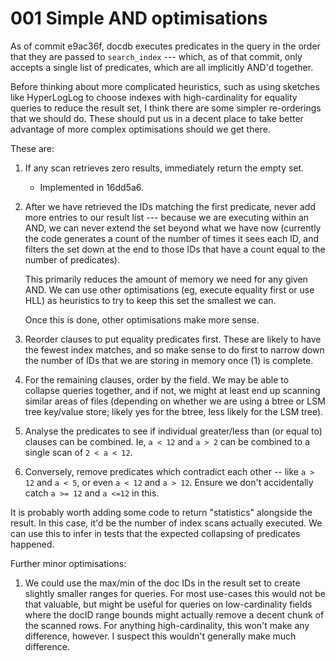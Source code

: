 # 001 Simple AND optimisations

As of commit e9ac36f, docdb executes predicates in the query in the order that
they are passed to `search_index` --- which, as of that commit, only accepts a
single list of predicates, which are all implicitly AND'd together.

Before thinking about more complicated heuristics, such as using sketches like
HyperLogLog to choose indexes with high-cardinality for equality queries to
reduce the result set, I think there are some simpler re-orderings that we
should do. These should put us in a decent place to take better advantage of
more complex optimisations should we get there.

These are:

1. If any scan retrieves zero results, immediately return the empty set.
   - Implemented in 16dd5a6.
1. After we have retrieved the IDs matching the first predicate, never add more
   entries to our result list --- because we are executing within an AND, we can
   never extend the set beyond what we have now (currently the code generates a
   count of the number of times it sees each ID, and filters the set down at the
   end to those IDs that have a count equal to the number of predicates).

   This primarily reduces the amount of memory we need for any given AND. We can
   use other optimisations (eg, execute equality first or use HLL) as heuristics
   to try to keep this set the smallest we can.

   Once this is done, other optimisations make more sense.

1. Reorder clauses to put equality predicates first. These are likely to have
   the fewest index matches, and so make sense to do first to narrow down the
   number of IDs that we are storing in memory once (1) is complete.
1. For the remaining clauses, order by the field. We may be able to collapse
   queries together, and if not, we might at least end up scanning similar areas
   of files (depending on whether we are using a btree or LSM tree key/value
   store; likely yes for the btree, less likely for the LSM tree).
1. Analyse the predicates to see if individual greater/less than (or equal to)
   clauses can be combined. Ie, `a < 12` and `a > 2` can be combined to a single
   scan of `2 < a < 12`.
1. Conversely, remove predicates which contradict each other -- like `a > 12`
   and `a < 5`, or even `a < 12` and `a > 12`. Ensure we don't accidentally
   catch `a >= 12` and `a <=12` in this.

It is probably worth adding some code to return "statistics" alongside the
result. In this case, it'd be the number of index scans actually executed. We
can use this to infer in tests that the expected collapsing of predicates
happened.

Further minor optimisations:

1. We could use the max/min of the doc IDs in the result set to create slightly
   smaller ranges for queries. For most use-cases this would not be that
   valuable, but might be useful for queries on low-cardinality fields where the
   docID range bounds might actually remove a decent chunk of the scanned rows.
   For anything high-cardinality, this won't make any difference, however. I
   suspect this wouldn't generally make much difference.
